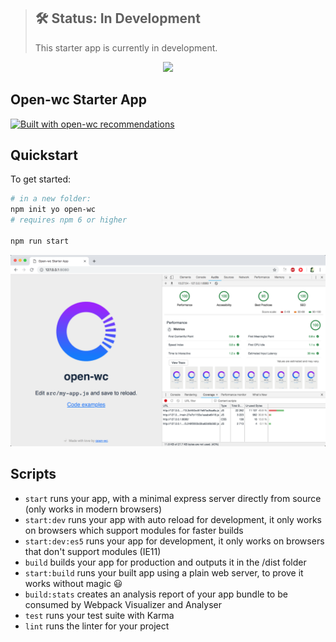 > ## 🛠 Status: In Development
> This starter app is currently in development.

<p align="center">
  <img width="200" src="https://open-wc.org/hero.png"></img>
</p>

## Open-wc Starter App

[![Built with open-wc recommendations](https://img.shields.io/badge/built%20with-open--wc-blue.svg)](https://github.com/open-wc) 

## Quickstart

To get started:

```sh
# in a new folder:
npm init yo open-wc
# requires npm 6 or higher

npm run start
```

<p align="center">
  <img src="./open-wc-starter-app.png"></img>
</p>

## Scripts

- `start` runs your app, with a minimal express server directly from source (only works in modern browsers)
- `start:dev` runs your app with auto reload for development, it only works on browsers which support modules for faster builds
- `start:dev:es5` runs your app for development, it only works on browsers that don't support modules (IE11)
- `build` builds your app for production and outputs it in the /dist folder
- `start:build` runs your built app using a plain web server, to prove it works without magic 😃
- `build:stats` creates an analysis report of your app bundle to be consumed by Webpack Visualizer and Analyser
- `test` runs your test suite with Karma
- `lint` runs the linter for your project
